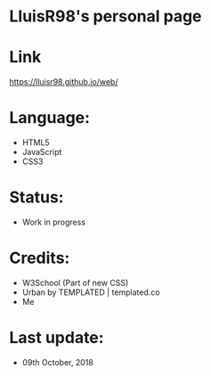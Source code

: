 # LluisR98's personal page

# Link
https://lluisr98.github.io/web/

# Language:
* HTML5
* JavaScript
* CSS3

# Status:
* Work in progress

# Credits:
* W3School (Part of new CSS)
* Urban by TEMPLATED  | templated.co
* Me

# Last update:
* 09th October, 2018
